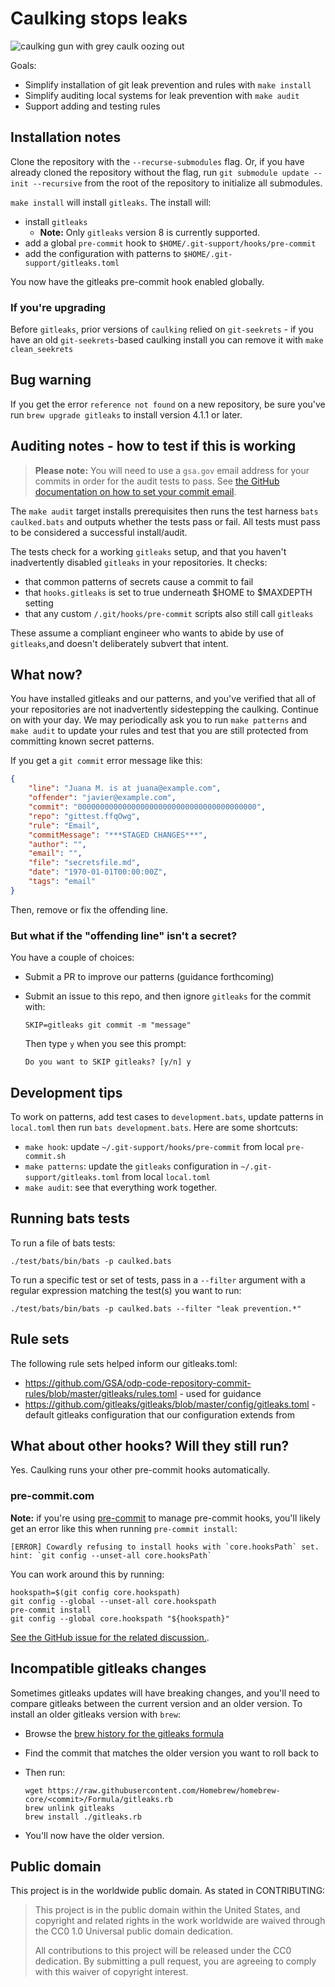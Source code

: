 # Caulking stops leaks

![caulking gun with grey caulk oozing out](https://upload.wikimedia.org/wikipedia/commons/thumb/3/37/Caulking.jpg/757px-Caulking.jpg)

Goals:

* Simplify installation of git leak prevention and rules with `make install`
* Simplify auditing local systems for leak prevention with `make audit`
* Support adding and testing rules

## Installation notes

Clone the repository with the `--recurse-submodules` flag. Or, if you have already cloned the repository without the flag, run `git submodule update --init --recursive` from the root of the repository to initialize all submodules.

`make install` will install `gitleaks`. The install will:

* install `gitleaks`
  * **Note:** Only `gitleaks` version 8 is currently supported.
* add a global `pre-commit` hook to `$HOME/.git-support/hooks/pre-commit`
* add the configuration with patterns to `$HOME/.git-support/gitleaks.toml`

You now have the gitleaks pre-commit hook enabled globally.

### If you're upgrading

Before `gitleaks`, prior versions of `caulking` relied on `git-seekrets` - if you have
an old `git-seekrets`-based caulking install you can remove it with `make clean_seekrets`

## Bug warning

If you get the error `reference not found` on a new repository, be sure you've run `brew upgrade gitleaks` to install version 4.1.1 or later.

## Auditing notes - how to test if this is working

> **Please note:** You will need to use a `gsa.gov` email address for your commits in order for the audit tests to pass. See [the GitHub documentation on how to set your commit email](https://docs.github.com/en/account-and-profile/setting-up-and-managing-your-github-user-account/managing-email-preferences/setting-your-commit-email-address#setting-your-commit-email-address-in-git).

The `make audit` target installs prerequisites then runs the test harness `bats caulked.bats` and outputs whether the tests pass or fail. All tests must pass to be considered a successful install/audit.

The tests check for a working `gitleaks` setup, and that you haven't inadvertently disabled `gitleaks` in your repositories. It checks:

* that common patterns of secrets cause a commit to fail
* that `hooks.gitleaks` is set to true underneath $HOME to $MAXDEPTH setting
* that any custom `/.git/hooks/pre-commit` scripts also still call `gitleaks`

These assume a compliant engineer who wants to abide by use of `gitleaks`,and  doesn't deliberately subvert that intent.

## What now?

You have installed gitleaks and our patterns, and you've verified that all of your repositories are not inadvertently sidestepping the caulking. Continue on with your day. We may periodically ask you to run `make patterns` and `make audit` to update your rules and test that you are still protected from committing known secret patterns.

If you get a `git commit` error message like this:

```json
{
    "line": "Juana M. is at juana@example.com",
    "offender": "javier@example.com",
    "commit": "0000000000000000000000000000000000000000",
    "repo": "gittest.ffqOwg",
    "rule": "Email",
    "commitMessage": "***STAGED CHANGES***",
    "author": "",
    "email": "",
    "file": "secretsfile.md",
    "date": "1970-01-01T00:00:00Z",
    "tags": "email"
}
```

Then, remove or fix the offending line.

### But what if the "offending line" isn't a secret?

You have a couple of choices:

* Submit a PR to improve our patterns (guidance forthcoming)
* Submit an issue to this repo, and then ignore `gitleaks` for the commit with:

    ```shell
    SKIP=gitleaks git commit -m "message"
    ```

    Then type `y` when you see this prompt:

    ```shell
    Do you want to SKIP gitleaks? [y/n] y
    ```

## Development tips

To work on patterns, add test cases to `development.bats`, update patterns in `local.toml` then
run `bats development.bats`.  Here are some shortcuts:

* `make hook`: update `~/.git-support/hooks/pre-commit` from local `pre-commit.sh`
* `make patterns`: update the `gitleaks` configuration in `~/.git-support/gitleaks.toml` from local `local.toml`
* `make audit`: see that everything work together.

## Running bats tests

To run a file of bats tests:

```shell
./test/bats/bin/bats -p caulked.bats
```

To run a specific test or set of tests, pass in a `--filter` argument with a regular expression matching the test(s) you want to run:

```shell
./test/bats/bin/bats -p caulked.bats --filter "leak prevention.*"
```

## Rule sets

The following rule sets helped inform our gitleaks.toml:

* <https://github.com/GSA/odp-code-repository-commit-rules/blob/master/gitleaks/rules.toml> - used for guidance
* <https://github.com/gitleaks/gitleaks/blob/master/config/gitleaks.toml> - default gitleaks configuration that our configuration extends from

## What about other hooks? Will they still run?

Yes. Caulking runs your other pre-commit hooks automatically.

### pre-commit.com

**Note:** if you're using [pre-commit](https://pre-commit.com/) to manage pre-commit hooks, you'll likely get an error like this when running `pre-commit install`:

```shell
[ERROR] Cowardly refusing to install hooks with `core.hooksPath` set.
hint: `git config --unset-all core.hooksPath`
```

You can work around this by running:

```shell
hookspath=$(git config core.hookspath)
git config --global --unset-all core.hookspath
pre-commit install
git config --global core.hookspath "${hookspath}"
```

[See the GitHub issue for the related discussion.](https://github.com/pre-commit/pre-commit/issues/1198).

## Incompatible gitleaks changes

Sometimes gitleaks updates will have breaking changes, and you'll need to compare gitleaks
between the current version and an older version. To install an older gitleaks version with `brew`:

* Browse the [brew history for the gitleaks formula](https://github.com/Homebrew/homebrew-core/commits/master/Formula/gitleaks.rb)
* Find the commit that matches the older version you want to roll back to
* Then run:

    ```shell
    wget https://raw.githubusercontent.com/Homebrew/homebrew-core/<commit>/Formula/gitleaks.rb
    brew unlink gitleaks
    brew install ./gitleaks.rb
    ```

* You'll now have the older version.

## Public domain

This project is in the worldwide public domain. As stated in CONTRIBUTING:

> This project is in the public domain within the United States, and copyright and related rights in the work worldwide are waived through the CC0 1.0 Universal public domain dedication.
>
> All contributions to this project will be released under the CC0 dedication. By submitting a pull request, you are agreeing to comply with this waiver of copyright interest.

